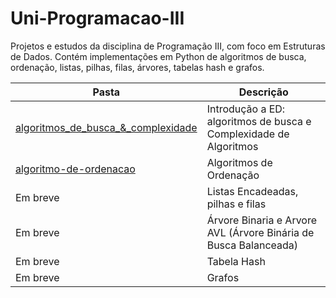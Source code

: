 # Uni-Programacao-III

Projetos e estudos da disciplina de Programação III, com foco em Estruturas de Dados. Contém implementações em Python de algoritmos de busca, ordenação, listas, pilhas, filas, árvores, tabelas hash e grafos.

| Pasta                               | Descrição                                                                 |
| ----------------------------------- | ------------------------------------------------------------------------- |
| [algoritmos_de_busca_&_complexidade](algoritmos_de_busca_&_complexidade) | Introdução a ED: algoritmos de busca e Complexidade de Algoritmos         |
| [algoritmo-de-ordenacao](algoritmo-de-ordenacao)     | Algoritmos de Ordenação                                                   |
| Em breve                            | Listas Encadeadas, pilhas e filas                                         |
| Em breve                            | Árvore Binaria e Arvore AVL (Árvore Binária de Busca Balanceada)            |
| Em breve                            | Tabela Hash                                                               |
| Em breve                            | Grafos                                                                    |
